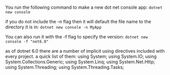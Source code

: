 You run the following command to make a new dot net console app:
`dotnet new console`

if you do not include the -n flag then it will default the file name to the directory it is in:
`dotnet new console -n MyApp`

You can also run it with the -f flag to specify the version:
`dotnet new console -f "net6.0"`

as of dotnet 6.0 there are a number of implicit using directives included with every project.
a quick list of them:
using System;
using System.IO;
using System.Collections.Generic;
using System.Linq;
using System.Net.Http;
using System.Threading;
using System.Threading.Tasks;
